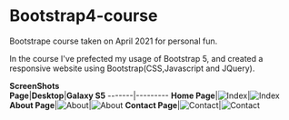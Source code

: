# Bootstrap4-course
Bootstrape course taken on April 2021 for personal fun.

In the course I've prefected my usage of Bootstrap 5, and created a responsive website using Bootstrap(CSS,Javascript and JQuery).

**ScreenShots**</br>
**Page**|**Desktop**|**Galaxy S5**
-------|---------
**Home Page**|<img src="https://github.com/RoiSukenik/Bootstrap4-course/blob/main/Bootstrap4/conFusion/screenshots/index.png" alt ="Index" heigth="50%" witdh="50%" >|<img src="https://github.com/RoiSukenik/Bootstrap4-course/blob/main/Bootstrap4/conFusion/screenshots/indexS5.png" alt ="Index"  heigth="50%">
**About Page**|<img src="https://github.com/RoiSukenik/Bootstrap4-course/blob/main/Bootstrap4/conFusion/screenshots/aboutus.png" alt ="About" heigth="50%" witdh="50%">|<img src="https://github.com/RoiSukenik/Bootstrap4-course/blob/main/Bootstrap4/conFusion/screenshots/aboutusS5.png" alt ="About" heigth="50%">
**Contact Page**|<img src="https://github.com/RoiSukenik/Bootstrap4-course/blob/main/Bootstrap4/conFusion/screenshots/contactus.png" alt ="Contact" heigth="50%" witdh="50%">|<img src="https://github.com/RoiSukenik/Bootstrap4-course/blob/main/Bootstrap4/conFusion/screenshots/contactusS5.png" alt ="Contact" heigth="50%">


